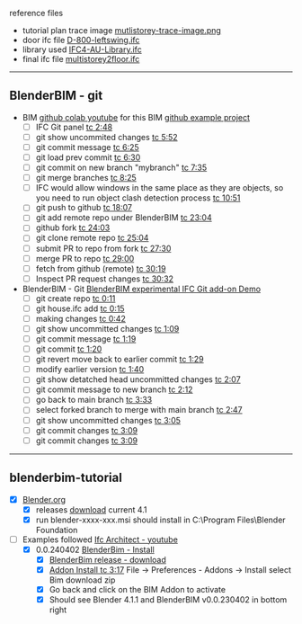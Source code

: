 reference files


- tutorial plan trace image [mutlistorey-trace-image.png](./mutlistorey-trace-image.png)
- door ifc file [D-800-leftswing.ifc](./D-800-leftswing.ifc)
- library used [IFC4-AU-Library.ifc](.IFC4-AU-Library.ifc)
- final ifc file [multistorey2floor.ifc](./multistorey2floor.ifc)

---

## BlenderBIM - git
- BIM [github colab youtube](https://www.youtube.com/watch?v=cJZhSCSSWdA) for this BIM [github example project](https://github.com/brunopostle/ifc-demo)
	- [ ] IFC Git panel [tc 2:48](https://youtu.be/cJZhSCSSWdA?t=168)
	- [ ] git show uncommited changes [tc 5:52](https://youtu.be/cJZhSCSSWdA?t=352)
	- [ ] git commit message [tc 6:25](https://youtu.be/cJZhSCSSWdA?t=385)
	- [ ] git load prev commit [tc 6:30](https://youtu.be/cJZhSCSSWdA?t=390)
	- [ ] git commit on new branch "mybranch" [tc 7:35](https://youtu.be/cJZhSCSSWdA?t=455)
	- [ ] git merge branches [tc 8:25](https://youtu.be/cJZhSCSSWdA?t=515)
	- [ ] IFC would allow windows in the same place as they are objects, so you need to run object clash detection process [tc 10:51](https://youtu.be/cJZhSCSSWdA?t=651)
	- [ ] git push to github [tc 18:07](https://youtu.be/cJZhSCSSWdA?t=1087)
	- [ ] git add remote repo under BlenderBIM [tc 23:04](https://youtu.be/cJZhSCSSWdA?t=1384)
	- [ ] github fork [tc 24:03](https://youtu.be/cJZhSCSSWdA?t=1443)
	- [ ] git clone remote repo [tc 25:04](https://youtu.be/cJZhSCSSWdA?t=1504)
	- [ ] submit PR to repo from fork [tc 27:30](https://youtu.be/cJZhSCSSWdA?t=1650)
	- [ ] merge PR to repo [tc 29:00](https://youtu.be/cJZhSCSSWdA?t=1740)
	- [ ] fetch from github (remote) [tc 30:19](https://youtu.be/cJZhSCSSWdA?t=1819)
	- [ ] Inspect PR request changes [tc 30:32](https://youtu.be/cJZhSCSSWdA?t=1832)
- BlenderBIM - Git [BlenderBIM experimental IFC Git add-on Demo](https://www.youtube.com/watch?v=-Y5-LR4oik8)
	- [ ] git create repo [tc 0:11](https://youtu.be/-Y5-LR4oik8?t=11)
	- [ ] git house.ifc add [tc 0:15](https://youtu.be/-Y5-LR4oik8?t=15)
	- [ ] making changes [tc 0:42](https://youtu.be/-Y5-LR4oik8?t=42)
	- [ ] git show uncommitted changes [tc 1:09](https://youtu.be/-Y5-LR4oik8?t=69)
	- [ ] git commit message [tc 1:19](https://youtu.be/-Y5-LR4oik8?t=79)
	- [ ] git commit [tc 1:20](https://youtu.be/-Y5-LR4oik8?t=80)
	- [ ] git revert move back to earlier commit [tc 1:29](https://youtu.be/-Y5-LR4oik8?t=89)
	- [ ] modify earlier version [tc 1:40](https://youtu.be/-Y5-LR4oik8?t=100)
	- [ ] git show detatched head uncommitted changes [tc 2:07](https://youtu.be/-Y5-LR4oik8?t=127)
	- [ ] git commit message to new branch [tc 2:12](https://youtu.be/-Y5-LR4oik8?t=132)
	- [ ] go back to main branch [tc 3:33](https://youtu.be/-Y5-LR4oik8?t=153)
	- [ ] select forked branch to merge with main branch [tc 2:47](https://youtu.be/-Y5-LR4oik8?t=167)
	- [ ] git show uncommitted changes [tc 3:05](https://youtu.be/-Y5-LR4oik8?t=185)
	- [ ] git commit changes [tc 3:09](https://youtu.be/-Y5-LR4oik8?t=189)
	- [ ] git commit changes [tc 3:09](https://youtu.be/-Y5-LR4oik8?t=189)

---

## blenderbim-tutorial

- [x] [Blender.org](https://www.blender.org/) 
	- [x] releases [download](https://download.blender.org/release/) current 4.1
	- [x] run blender-xxxx-xxx.msi should install in C:\Program Files\Blender Foundation
- [ ] Examples followed [Ifc Architect - youtube](https://www.youtube.com/@IfcArchitect/videos)
	- [x] 0.0.240402 [BlenderBim - Install](https://www.youtube.com/watch?v=I-937k6fvKk)
		- [x] [BlenderBim release - download](https://github.com/IfcOpenShell/IfcOpenShell/releases)
		- [x] [Addon Install tc 3:17](https://youtu.be/I-937k6fvKk?t=197) File -> Preferences - Addons -> Install select Bim download zip
		- [x] Go back and click on the BIM Addon to activate
		- [x] Should see Blender 4.1.1 and BlenderBIM v0.0.230402 in bottom right
